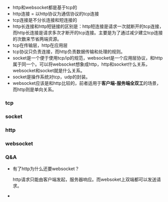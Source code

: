 - http和websocket都是基于tcp的
- http连接 = 以http协议为通信协议的tcp连接
- tcp连接是不分长连接和短连接的
- http长连接和http短链接的区别是：http短连接是请求一次就断开的tcp连接，而http长连接是请求多次才断开的tcp连接。主要是为了通过减少建立tcp连接的次数来节省两端资源。
- tcp在传输层，http在应用层
- tcp协议只负责连接，而http负责数据传输和处理的规则。
- socket是一个便于使用tcp/ip的规范，websocket是一个应用层协议，和http属于同一个。可以将websocket想象成http，http和socket什么关系，websocket和socket就是什么关系。
- socket是操作系统对tcp，udp的封装。
- websocket应该是和http比较的，前者适用于**客户端-服务端全双工**的场景，而http则是单向关系。

### tcp

### socket
### http
### websocket

### Q&A
- 有了http为什么还要websocket？
  
  http请求只能由客户端发起，服务器响应。而websoket上双端都可以发送请求。
  
- 
  
  
